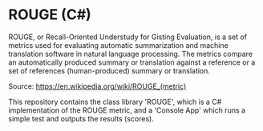 # ROUGE (C#)

ROUGE, or Recall-Oriented Understudy for Gisting Evaluation, is a set of metrics used for evaluating automatic summarization and machine translation software in natural language processing. The metrics compare an automatically produced summary or translation against a reference or a set of references (human-produced) summary or translation.

Source: https://en.wikipedia.org/wiki/ROUGE_(metric)

This repository contains the class library 'ROUGE', which is a C# implementation of the ROUGE metric, and a 'Console App' which runs a simple test and outputs the results (scores).

